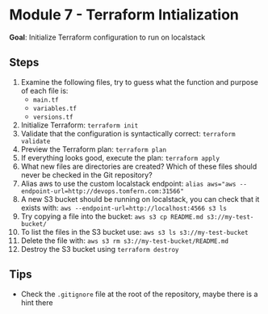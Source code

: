 # Module 7 - Terraform Intialization

**Goal**: Initialize Terraform configuration to run on localstack

## Steps

1. Examine the following files, try to guess what the function and purpose of each file is:
    - `main.tf`
    - `variables.tf`
    - `versions.tf`
2. Initialize Terraform: `terraform init`
3. Validate that the configuration is syntactically correct: `terraform validate`
4. Preview the Terraform plan: `terraform plan`
5. If everything looks good, execute the plan: `terraform apply`
6. What new files are directories are created? Which of these files should never be checked in the Git repository?
7. Alias aws to use the custom localstack endpoint: `alias aws="aws --endpoint-url=http://devops.tomfern.com:31566"`
7. A new S3 bucket should be running on localstack, you can check that it exists with: `aws --endpoint-url=http://localhost:4566 s3 ls`
8. Try copying a file into the bucket: `aws s3 cp README.md s3://my-test-bucket/`
9. To list the files in the S3 bucket use: `aws s3 ls s3://my-test-bucket`
10. Delete the file with: `aws s3 rm s3://my-test-bucket/README.md`
11. Destroy the S3 bucket using `terraform destroy`

## Tips

- Check the `.gitignore` file at the root of the repository, maybe there is a hint there

